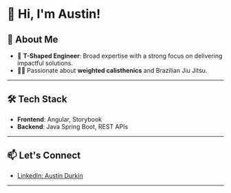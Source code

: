 # 👋 Hi, I'm Austin!  

## 🚀 About Me  
- 🔧 **T-Shaped Engineer**: Broad expertise with a strong focus on delivering impactful solutions.  
- 🏋️‍♂️ Passionate about **weighted calisthenics** and Brazilian Jiu Jitsu.

---

## 🛠️ Tech Stack  
- **Frontend**: Angular, Storybook  
- **Backend**: Java Spring Boot, REST APIs  


---

## 📫 Let's Connect  
- [LinkedIn: Austin Durkin](https://www.linkedin.com/in/austindurkin/)  

---
